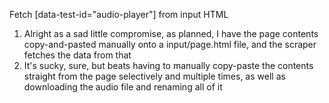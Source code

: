 Fetch [data-test-id="audio-player"] from input HTML
1. Alright as a sad little compromise, as planned, I have the page contents copy-and-pasted manually onto a input/page.html file, and the scraper fetches the data from that
2. It's sucky, sure, but beats having to manually copy-paste the contents straight from the page selectively and multiple times, as well as downloading the audio file and renaming all of it
